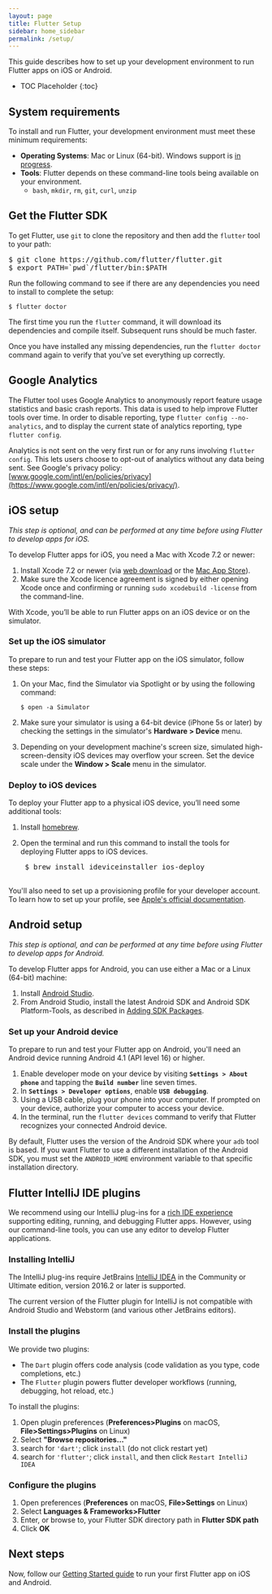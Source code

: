 ```yaml
---
layout: page
title: Flutter Setup
sidebar: home_sidebar
permalink: /setup/
---
```


This guide describes how to set up your development environment to run Flutter apps on
iOS or Android.

* TOC Placeholder
{:toc}

## System requirements

To install and run Flutter, your development environment must meet these minimum requirements:

* **Operating Systems**: Mac or Linux (64-bit). Windows support is [in progress](https://github.com/flutter/flutter/issues/138).
* **Tools**: Flutter depends on these command-line tools being available on your environment.
  * `bash`, `mkdir`, `rm`, `git`, `curl`, `unzip`

## Get the Flutter SDK

To get Flutter, use `git` to clone the repository and then add the `flutter` tool to your path:

<pre>
$ git clone https://github.com/flutter/flutter.git
$ export PATH=`pwd`/flutter/bin:$PATH
</pre>

Run the following command to see if there are any dependencies you need to install to complete
the setup:

```
$ flutter doctor
```

The first time you run the `flutter` command, it will download its dependencies and compile
itself. Subsequent runs should be much faster.

Once you have installed any missing dependencies, run the `flutter doctor` command again to
verify that you’ve set everything up correctly.

## Google Analytics

The Flutter tool uses Google Analytics to anonymously report feature usage statistics
and basic crash reports. This data is used to help improve Flutter tools over time.
In order to disable reporting, type `flutter config --no-analytics`, and to display the
current state of analytics reporting, type `flutter config`.

Analytics is not sent on the very first run or for any runs involving `flutter config`.
This lets users choose to opt-out of analytics without any data being sent. See Google's
privacy policy:
[www.google.com/intl/en/policies/privacy](https://www.google.com/intl/en/policies/privacy/).

## iOS setup

_This step is optional, and can be performed at any time before
using Flutter to develop apps for iOS._

To develop Flutter apps for iOS, you need a Mac with Xcode 7.2 or newer:

1. Install Xcode 7.2 or newer (via [web download](https://developer.apple.com/xcode/) or
the [Mac App Store](https://itunes.apple.com/us/app/xcode/id497799835)).
2.  Make sure the Xcode licence agreement is signed by either opening Xcode once and confirming or
running `sudo xcodebuild -license` from the command-line.

With Xcode, you’ll be able to run Flutter apps on an iOS device or on the simulator.

### Set up the iOS simulator ###

To prepare to run and test your Flutter app on the iOS simulator, follow these steps:

1. On your Mac, find the Simulator via Spotlight or by using the following command:

    ```
    $ open -a Simulator
    ```

2. Make sure your simulator is using a 64-bit device (iPhone 5s or later) by checking the settings
in the simulator's **Hardware > Device** menu.
3. Depending on your development machine's screen size, simulated high-screen-density iOS devices
may overflow your screen. Set the device scale under the **Window > Scale** menu in the simulator.


### Deploy to iOS devices

To deploy your Flutter app to a physical iOS device, you’ll need some additional tools:

1. Install [homebrew](http://brew.sh/).
2. Open the terminal and run this command to install the tools for deploying Flutter apps to
iOS devices.

    <pre>
    $ brew install ideviceinstaller ios-deploy
    </pre>

You'll also need to set up a provisioning profile for your developer account. To learn how to
set up your profile, see [Apple's official documentation](https://developer.apple.com/library/ios/documentation/IDEs/Conceptual/AppDistributionGuide/MaintainingProfiles/MaintainingProfiles.html).

## Android setup

_This step is optional, and can be performed at any time before
using Flutter to develop apps for Android._

To develop Flutter apps for Android, you can use either a Mac or a Linux (64-bit) machine:

1. Install [Android Studio](https://developer.android.com/sdk/index.html).
2. From Android Studio, install the latest Android SDK and Android SDK Platform-Tools, as described
in [Adding SDK Packages](https://developer.android.com/sdk/installing/adding-packages.html).

### Set up your Android device

To prepare to run and test your Flutter app on Android, you'll need an Android device running
Android 4.1 (API level 16) or higher.

1. Enable developer mode on your device by visiting **`Settings > About phone`** and
tapping the **`Build number`** line seven times.
2. In **`Settings > Developer options`**, enable **`USB debugging`**.
3. Using a USB cable, plug your phone into your computer. If prompted on your
device, authorize your computer to access your device.
4. In the terminal, run the `flutter devices` command to verify that Flutter recognizes your
connected Android device.

By default, Flutter uses the version of the Android SDK where your `adb` tool is based. If
you want Flutter to use a different installation of the Android SDK, you must set the
`ANDROID_HOME` environment variable to that specific installation directory.


<a name="plugins"/>

## Flutter IntelliJ IDE plugins

We recommend using our IntelliJ plug-ins for a [rich IDE
experience](/intellij-ide/) supporting editing, running, and debugging Flutter
apps. However, using our command-line tools, you can use any editor to develop
Flutter applications.

### Installing IntelliJ

The IntelliJ plug-ins require JetBrains [IntelliJ IDEA](https://www.jetbrains.com/idea/download/)
in the Community or Ultimate edition, version 2016.2 or later is supported.

The current version of the Flutter plugin for IntelliJ is not compatible with Android Studio and 
Webstorm (and various other JetBrains editors).

### Install the plugins

We provide two plugins:

  * The `Dart` plugin offers code analysis (code validation as you type, code completions, etc.)
  * The `Flutter` plugin powers flutter developer workflows (running, debugging, hot reload, etc.)

To install the plugins:

1. Open plugin preferences (**Preferences>Plugins** on macOS, **File>Settings>Plugins** on Linux)
1. Select **"Browse repositories…"**
1. search for `'dart'`; click `install` (do not click restart yet)
1. search for `'flutter'`; click `install`, and then click `Restart IntelliJ IDEA`

### Configure the plugins

1. Open preferences (**Preferences** on macOS, **File>Settings** on Linux)
1. Select **Languages & Frameworks>Flutter**
1. Enter, or browse to, your Flutter SDK directory path in **Flutter SDK path**
1. Click **OK**

## Next steps

Now, follow our [Getting Started guide](/getting-started/)
to run your first Flutter app on iOS and Android.
